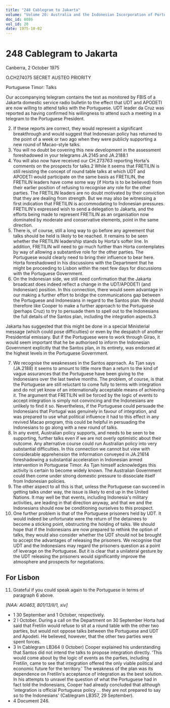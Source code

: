 ```yaml
---
title: "248 Cablegram to Jakarta"
volume: "Volume 20: Australia and the Indonesian Incorporation of Portuguese Timor, 1974-1976"
doc_id: 8086
vol_id: 20
date: 1975-10-02
---
```


# 248 Cablegram to Jakarta

Canberra, 2 October 1975

O.CH274075 SECRET AUSTEO PRIORITY

Portuguese Timor: Talks

Our accompanying telegram contains the text as monitored by FBIS of a Jakarta domestic service radio bulletin to the effect that UDT and APODETI are now willing to attend talks with the Portuguese. UDT leader da Cruz was reported as having confirmed his willingness to attend such a meeting in a telegram to the Portuguese President.

  2. If these reports are correct, they would represent a significant breakthrough and would suggest that Indonesian policy has returned to the point of a week or two ago when they were publicly supporting a new round of Macao-style talks.
  3. You will no doubt be covering this new development in the assessment foreshadowed in your telegrams JA.2145 and JA.2188.1
  4. You will also now have received our CH.273763 reporting Horta's comments on the prospects for talks.2 While it seems that FRETILIN is still resisting the concept of round table talks at which UDT and APODETI would participate on the same basis as FRETILIN, the FRETILIN leaders have come some way (if Horta is to be believed) from their earlier position of refusing to recognise any role for the other parties. The FRETILIN leaders are no doubt motivated by their conviction that they are dealing from strength. But we may also be witnessing a first indication that FRETILIN is accommodating to Indonesian pressures. FRETILIN's expressed wish to send a delegation to Jakarta, and the efforts being made to represent FRETILIN as an organisation now dominated by moderate and conservative elements, point in the same direction.
  5. There is, of course, still a long way to go before any agreement that talks should be held is likely to be reached. It remains to be seen whether the FRETILIN leadership stands by Horta's softer line. In addition, FRETILIN will need to go much further than Horta contemplates by way of allowing a substantive role for the other parties. The Portuguese would clearly need to bring their influence to bear here. Horta foreshadowed in his discussions with the Department that he might be proceeding to Lisbon within the next few days for discussions with the Portuguese Government.
  6. On the Indonesian side, we still need confirmation that the Jakarta broadcast does indeed reflect a change in the UDT/APODETI (and Indonesian) position. In this connection, there would seem advantage in our making a further effort to bridge the communications gap between the Portuguese and Indonesians in regard to the Santos plan. We should therefore like Cooper to make a further approach to the Portuguese (perhaps Cruz) to try to persuade them to spell out to the Indonesians the full details of the Santos plan, including the integration aspects.3

Jakarta has suggested that this might be done in a special Ministerial message (which could pose difficulties) or even by the despatch of another Presidential emissary. But if the Portuguese were to work through Girao, it would seem important that he be authorised to inform the Indonesian Government explicitly that the Santos plan, in its entirety, was endorsed at the highest levels in the Portuguese Government.

  7. We recognise the weaknesses in the Santos approach. As Tjan says (JA.2188) it seems to amount to little more than a return to the kind of vague assurances that the Portuguese have been giving to the Indonesians over the last twelve months. The problem, of course, is that the Portuguese are still reluctant to come fully to terms with integration and do not yet know of an internationally acceptable means of achieving it. The argument that FRETILIN will be forced by the logic of events to accept integration is simply not convincing and the Indonesians are unlikely to find it so. Nevertheless, if the Portuguese could persuade the Indonesians that Portugal was genuinely in favour of integration, and was prepared to use what political influence it had to this effect in any revived Macao program, this could be helpful in persuading the Indonesians to go along with a new round of talks.
  8. In any event, Australian policy supports, and needs to be seen to be supporting, further talks even if we are not overly optimistic about their outcome. Any alternative course could run Australian policy into very substantial difficulties. In this connection we cannot but view with considerable apprehension the information conveyed in JA.21614 foreshadowing a substantial acceleration in Indonesian armed intervention in Portuguese Timor. As Tjan himself acknowledges this activity is certain to become widely known. The Australian Government could then come under strong domestic pressure to dissociate itself from Indonesian policies.
  9. The other aspect to all this is that, unless the Portuguese can succeed in getting talks under way, the issue is likely to end up in the United Nations. It may well be that events, including Indonesia's military activities, are leading in that direction anyway, and that we and the Indonesians should now be conditioning ourselves to this prospect.
  10. One further problem is that of the Portuguese prisoners held by UDT. It would indeed be unfortunate were the return of the detainees to become a sticking point, obstructing the holding of talks. We should hope that if the Indonesians are now prepared to rethink the option of talks, they would also consider whether the UDT should not be brought to accept the advantages of releasing the prisoners. We recognise that UDT and the Indonesians may regard the prisoners question as a point of leverage on the Portuguese. But it is clear that a unilateral gesture by the UDT releasing the prisoners would significantly improve the atmosphere and prospects for negotiations. 

## For Lisbon

  11. Grateful if you could speak again to the Portuguese in terms of paragraph 6 above.



_[NAA: Al0463, 801/13/ll/1, xiv]_

  * 1 30 September and 1 October, respectively. 
  * 2 I October. During a call on the Department on 30 September Horta had said that Fretilin would refuse to sit at a round table with the other two parties, but would not oppose talks between the Portuguese and UDT and Apodeti. He believed, however, that the other two parties were spent forces. 
  * 3 In Cablegram LB364 (I October) Cooper explained his understanding that Santos did not intend the talks to propose integration directly. 'This would come about by the logic of events as the parties, including Fretilin, came to see that integration offered the only viable political and economic future for the territory.' The weakness of the plan was its dependence on Fretilin's acceptance of integration as the best solution. In his attempts to unravel the question of what the Portuguese had in fact told the Indonesians, Cooper had already concluded that although 'integration is official Portuguese policy ... they are not prepared to say so to the Indonesians' (Cablegram LB357, 29 September). 
  * 4  Document 246.


